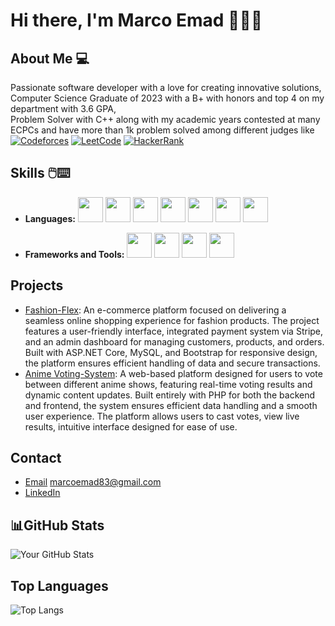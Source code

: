 # Hi there, I'm Marco Emad 👨‍💻👋

## About Me 💻
Passionate software developer with a love for creating innovative solutions,<br>
Computer Science Graduate of 2023 with a B+ with honors and top 4 on my department with 3.6 GPA,<br>
Problem Solver with C++ along with my academic years contested at many ECPCs and have more than 1k problem solved among different judges like 
[![Codeforces](https://img.shields.io/badge/Codeforces-1F8ACB?style=flat&logo=codeforces&logoColor=white)]((https://codeforces.com/profile/MarcoEmad))
[![LeetCode](https://img.shields.io/badge/LeetCode-FFA116?style=flat&logo=leetcode&logoColor=white)](https://leetcode.com/u/MarcoEmad/)
[![HackerRank](https://img.shields.io/badge/HackerRank-2EC866?style=flat&logo=hackerrank&logoColor=white)](https://www.hackerrank.com/profile/MarcoEmad)


## Skills 🖱️⌨️
- **Languages:**
  <img src="https://cdn.jsdelivr.net/gh/devicons/devicon/icons/cplusplus/cplusplus-original.svg" width="40" height="40"/>
  <img src="https://cdn.jsdelivr.net/gh/devicons/devicon/icons/csharp/csharp-original.svg" width="40" height="40"/>
  <img src="https://cdn.jsdelivr.net/gh/devicons/devicon/icons/html5/html5-original.svg" width="40" height="40"/>
  <img src="https://cdn.jsdelivr.net/gh/devicons/devicon/icons/css3/css3-original.svg" width="40" height="40"/>
  <img src="https://cdn.jsdelivr.net/gh/devicons/devicon/icons/javascript/javascript-original.svg" width="40" height="40"/>
  <img src="https://cdn.jsdelivr.net/gh/devicons/devicon/icons/python/python-original.svg" width="40" height="40"/>
  <img src="https://cdn.jsdelivr.net/gh/devicons/devicon/icons/php/php-plain.svg" width="40" height="40"/>



- **Frameworks and Tools:**
  <img src="https://cdn.jsdelivr.net/gh/devicons/devicon/icons/dotnetcore/dotnetcore-original.svg" width="40" height="40"/>
  <img src="https://cdn.jsdelivr.net/gh/devicons/devicon/icons/dot-net/dot-net-original.svg" width="40" height="40"/>
  <img src="https://cdn.jsdelivr.net/gh/devicons/devicon/icons/visualstudio/visualstudio-plain.svg" width="40" height="40"/>
  <img src="https://cdn.jsdelivr.net/gh/devicons/devicon/icons/git/git-original.svg" width="40" height="40"/>



## Projects
- [Fashion-Flex](https://github.com/Omnia-Rowezak/Fashion-Flex): An e-commerce platform focused on delivering a seamless online shopping experience for fashion products. The project features a user-friendly interface, integrated payment system via Stripe, and an admin dashboard for managing customers, products, and orders. Built with ASP.NET Core, MySQL, and Bootstrap for responsive design, the platform ensures efficient handling of data and secure transactions.
- [Anime Voting-System](https://github.com/Marco-Emad/Voting-System): A web-based platform designed for users to vote between different anime shows, featuring real-time voting results and dynamic content updates. Built entirely with PHP for both the backend and frontend, the system ensures efficient data handling and a smooth user experience. The platform allows users to cast votes, view live results, intuitive interface designed for ease of use.

## Contact
- [Email](marcoemad83@gmail.com) marcoemad83@gmail.com
- [LinkedIn](https://www.linkedin.com/in/marcoemad/)

## 📊GitHub Stats
![Your GitHub Stats](https://github-readme-stats.vercel.app/api?username=marco-emad&show_icons=true&theme=tokyonight)

## Top Languages
![Top Langs](https://github-readme-stats.vercel.app/api/top-langs/?username=marco-emad&layout=compact&theme=tokyonight)
